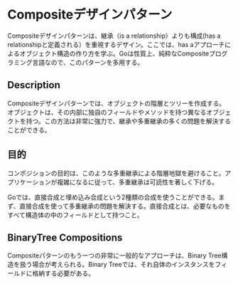 # Compositeデザインパターン

Compositeデザインパターンは、継承（is a relationship）よりも構成(has a relationshipと定義される）を重視するデザイン。ここでは、has aアプローチによるオブジェクト構造の作り方を学ぶ。Goは性質上、純粋なCompositeプログラミング言語なので、このパターンを多用する。

## Description

Compositeデザインパターンでは、オブジェクトの階層とツリーを作成する。オブジェクトは、その内部に独自のフィールドやメソッドを持つ異なるオブジェクトを持つ。この方法は非常に強力で、継承や多重継承の多くの問題を解決することができる。

## 目的

コンポジションの目的は、このような多重継承による階層地獄を避けること。アプリケーションが複雑になるに従って、多重継承は可読性を著しく下げる。

Goでは、直接合成と埋め込み合成という2種類の合成を使うことができる。まず、直接合成を使って多重継承の問題を解決する。直接合成とは、必要なものをすべて構造体の中のフィールドとして持つこと。

## BinaryTree Compositions

Compositeパターンのもう一つの非常に一般的なアプローチは、Binary Tree構造を扱う場合が考えられる。Binary Treeでは、それ自体のインスタンスをフィールドに格納する必要がある。

## 